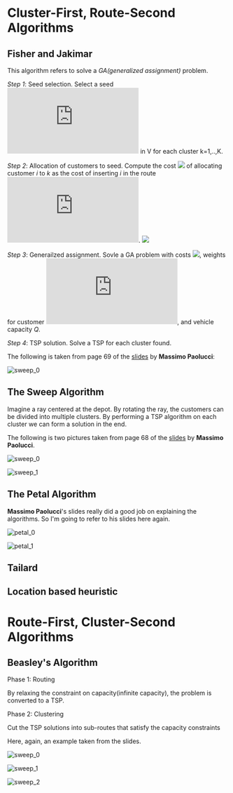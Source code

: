 # Cluster-First, Route-Second Algorithms

## Fisher and Jakimar

This algorithm refers to solve a *GA(generalized assignment)* problem.

*Step 1*: Seed selection. Select a seed ![](https://latex.codecogs.com/gif.latex?j_k) in V for each cluster k=1,..,K.

*Step 2*: Allocation of customers to seed. Compute the cost ![](https://latex.codecogs.com/gif.latex?c_{ik}) of allocating customer *i* to *k* as the cost of inserting *i* in the route ![](https://latex.codecogs.com/gif.latex?0-j_k-0). ![](https://latex.codecogs.com/gif.latex?c_{ik}=min(c_{0i}&plus;c_{ij_k}&plus;c_{j_k0},&space;c_{0j_k}&plus;c_{j_ki}&plus;c_{i0})-&space;(c_{0j_k}&plus;c_{j_k0}))

*Step 3*:  Generailzed assignment. Sovle a GA problem with costs ![](https://latex.codecogs.com/gif.latex?c_{ik}), weights for customer ![](https://latex.codecogs.com/gif.latex?d_i), and vehicle capacity *Q*.

*Step 4*: TSP solution. Solve a TSP for each cluster found.

The following is taken from page 69 of the [slides](http://www.discovery.dist.unige.it/didattica/LS/VRP.pdf) by **Massimo Paolucci**:

![sweep_0](https://github.com/4342315yc/VRP-Algorithms/blob/master/Images/fisher_demo.png)

## The Sweep Algorithm

Imagine a ray centered at the depot. By rotating the ray, the customers can be divided into multiple clusters. By performing a TSP algorithm on each cluster we can form a solution in the end.

The following is two pictures taken from page 68 of the [slides](http://www.discovery.dist.unige.it/didattica/LS/VRP.pdf) by **Massimo Paolucci**.

![sweep_0](https://github.com/4342315yc/VRP-Algorithms/blob/master/Images/sweep_demo_0.png)

![sweep_1](https://github.com/4342315yc/VRP-Algorithms/blob/master/Images/sweep_demo_1.png)

## The Petal Algorithm

**Massimo Paolucci**'s slides really did a good job on explaining the algorithms. So I'm going to refer to his slides here again.  

![petal_0](https://github.com/4342315yc/VRP-Algorithms/blob/master/Images/petal_demo_0.png)

![petal_1](https://github.com/4342315yc/VRP-Algorithms/blob/master/Images/petal_demo_1.png)

## Tailard

## Location based heuristic
  
# Route-First, Cluster-Second Algorithms

## Beasley's Algorithm

Phase 1: Routing

By relaxing the constraint on capacity(infinite capacity), the problem is converted to a TSP.

Phase 2: Clustering

Cut the TSP solutions into sub-routes that satisfy the capacity constraints

Here, again, an example taken from the slides.

![sweep_0](https://github.com/4342315yc/VRP-Algorithms/blob/master/Images/beasley_demo_0.png)

![sweep_1](https://github.com/4342315yc/VRP-Algorithms/blob/master/Images/beasley_demo_1.png)

![sweep_2](https://github.com/4342315yc/VRP-Algorithms/blob/master/Images/beasley_demo_2.png)


